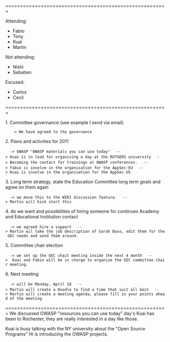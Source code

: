 \=======================================================

Attending:

  - Fabio
  - Tony
  - Kuai
  - Martin

Not attending:

  - Nishi
  - Sebatien

Excused:

  - Carlos
  - Cecil

\=======================================================

1\. Committee governance (see example I send via email)

`   -> We have agreed to the governance `

2\. Plans and activities for 2011

`  -> OWASP "OWASP materials you can use today"`
`  --> Kuai is in lead for organising a day at the RUTGERS university`
`  -> Becoming the contact for trainings at OWASP conferences.`
`  --> Fabio is involve in the organisation for the AppSec-EU`
`  --> Kuai is involve in the organisation for the AppSec-US`

3\. Long term strategy, state the Education Committee long term goals
and agree on them again

`  -> we move this to the WIKI discussion feature.`
`  --> Martin will kick start this`

4\. do we want and possibilities of hiring someone for continues Academy
and Educational Institution contact

`  -> we agreed hire a support`
`  --> Martin wil take the job description of Sarah Baso, edit them for the GEC needs and send them around.`

5\. Committee chair election

`  -> we set up the GEC chait meeting inside the next 4 month`
`  -->  Kuai and Fabio will be in charge to organize the GEC committee chair meeting.`

6\. Next meeting

`  -> will be Monday, April 18`
`  --> Martin will create a Doodle to find a time that suit all best`
`  --> Martin will create a meeting agenda, please fill in your points ahead of the meeting`

\======================================================= We discussed
OWASP "resources you can use today" day's Kuai has been to Rochester,
they are really interested in a day like those.

Kuai is busy talking with the NY university about the "Open Source
Programs" Hi is introducing the OWASP projects.